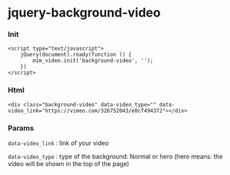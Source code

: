 # jquery-background-video


### Init
```
<script type="text/javascript">
    jQuery(document).ready(function () {
        mim_video.init('background-video', '');
    })
</script>
```

### Html
```
<div class="background-video" data-video_type="" data-video_link="https://vimeo.com/326752043/e0cf494372"></div>

```

### Params
`data-video_link` : link of your video

`data-video_type` : type of the background: Normal or hero (hero means: the video will be shown in the top of the page)
